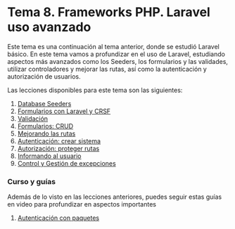 # Tema 8. Frameworks PHP. Laravel uso avanzado

Este tema es una continuación al tema anterior, donde se estudió Laravel básico. En este tema vamos a profundizar en el uso de Laravel, estudiando aspectos más avanzados como los Seeders, los formularios y las validades, utilizar controladores y mejorar las rutas, así como la autenticación y autorización de usuarios.

Las lecciones disponibles para este tema son las siguientes:

1. [Database Seeders](14.database-seeders.md)
2. [Formularios con Laravel y CRSF](15.forms-csrf.md)
3. [Validación](16.forms-always-validate.md)
4. [Formularios: CRUD](17.forms-edit-update-delete.md)
5. [Mejorando las rutas](18.mejorar-rutas.md)
6. [Autenticación: crear sistema](19.create-login-register-system.md)
7. [Autorización: proteger rutas](20.proteger-rutas-middleware.md)
8. [Informando al usuario](21.flash-messages.md)
9. [Control y Gestión de excepciones](22.Manejando-excepciones.md)


### Curso y guías

Además de lo visto en las lecciones anteriores, puedes seguir estas guías en video para profundizar en aspectos importantes

1. [Autenticación con paquetes](extra/autentication/auth-packages.md)